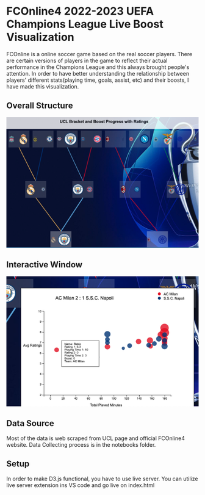 # FCOnline4 2022-2023 UEFA Champions League Live Boost Visualization

FCOnline is a online soccer game based on the real soccer players. There are certain versions of players in the game to reflect their actual performance in the Champions League and this always brought people's attention. In order to have better understanding the relationship between players' different stats(playing time, goals, assist, etc) and their boosts, I have made this visualization.

## Overall Structure

<img width="1164" alt="Screen Shot 2023-01-18 at 10 32 21 PM" src="https://github.com/sunwoo604/FCOnline4_UCL_Liveboost_VIz/blob/main/sample_img/overall.png">

## Interactive Window
<img width="1164" alt="Screen Shot 2023-01-18 at 10 32 21 PM" src="https://github.com/sunwoo604/FCOnline4_UCL_Liveboost_VIz/blob/main/sample_img/interactive_window.png">

## Data Source
Most of the data is web scraped from UCL page and official FCOnline4 website. Data Collecting process is in the notebooks folder.

## Setup
In order to make D3.js functional, you have to use live server. You can utilize live server extension ins VS code and go live on index.html
